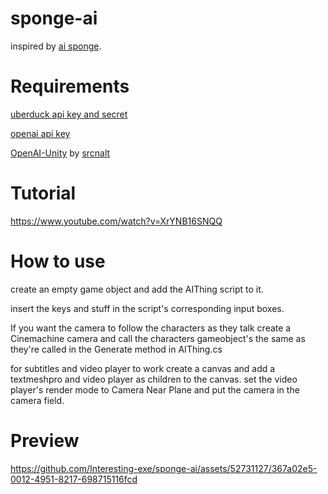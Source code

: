 # sponge-ai
inspired by [ai sponge](https://www.youtube.com/watch?v=b4cJjkI5uGw).

# Requirements
[uberduck api key and secret](http://uberduck.ai)

[openai api key](https://platform.openai.com/account/api-keys)

[OpenAI-Unity](https://github.com/srcnalt/OpenAI-Unity/releases/tag/v0.1.13) by [srcnalt](https://github.com/srcnalt)

# Tutorial
https://www.youtube.com/watch?v=XrYNB16SNQQ

# How to use
create an empty game object and add the AIThing script to it.

insert the keys and stuff in the script's corresponding input boxes.

If you want the camera to follow the characters as they talk create a Cinemachine camera and call the characters gameobject's the same as they're called in the Generate method in AIThing.cs

for subtitles and video player to work create a canvas and add a textmeshpro and video player as children to the canvas. set the video player's render mode to Camera Near Plane and put the camera in the camera field.

# Preview




https://github.com/Interesting-exe/sponge-ai/assets/52731127/367a02e5-0012-4951-8217-698715116fcd


